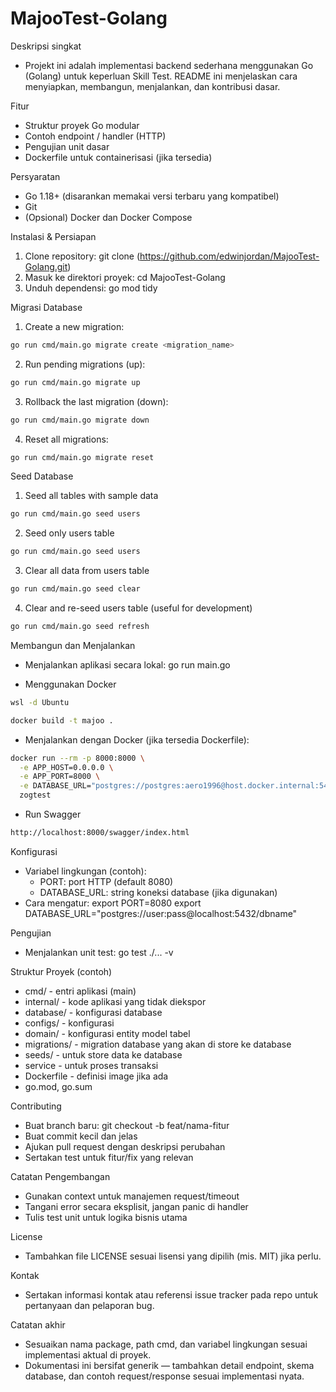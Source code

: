 # MajooTest-Golang

Deskripsi singkat
- Projekt ini adalah implementasi backend sederhana menggunakan Go (Golang) untuk keperluan Skill Test. README ini menjelaskan cara menyiapkan, membangun, menjalankan, dan kontribusi dasar.

Fitur
- Struktur proyek Go modular
- Contoh endpoint / handler (HTTP)
- Pengujian unit dasar
- Dockerfile untuk containerisasi (jika tersedia)

Persyaratan
- Go 1.18+ (disarankan memakai versi terbaru yang kompatibel)
- Git
- (Opsional) Docker dan Docker Compose

Instalasi & Persiapan
1. Clone repository:
    git clone (https://github.com/edwinjordan/MajooTest-Golang.git)
2. Masuk ke direktori proyek:
    cd MajooTest-Golang
3. Unduh dependensi:
    go mod tidy

Migrasi Database
1. Create a new migration:  
```bash
go run cmd/main.go migrate create <migration_name>
```  
2. Run pending migrations (up):
```bash
go run cmd/main.go migrate up
```
3. Rollback the last migration (down):
```bash
go run cmd/main.go migrate down
```
4. Reset all migrations:
```bash
go run cmd/main.go migrate reset
```

Seed Database
1. Seed all tables with sample data
```bash
go run cmd/main.go seed users
```
2. Seed only users table
```bash
go run cmd/main.go seed users
```
3. Clear all data from users table
```bash
go run cmd/main.go seed clear
```
4. Clear and re-seed users table (useful for development)
```bash
go run cmd/main.go seed refresh
```

Membangun dan Menjalankan
- Menjalankan aplikasi secara lokal:
  go run main.go

- Menggunakan Docker
```bash
wsl -d Ubuntu

docker build -t majoo .
```  

- Menjalankan dengan Docker (jika tersedia Dockerfile):
```bash
docker run --rm -p 8000:8000 \
  -e APP_HOST=0.0.0.0 \
  -e APP_PORT=8000 \
  -e DATABASE_URL="postgres://postgres:aero1996@host.docker.internal:5432/zogtest-golang" \
  zogtest
```

- Run Swagger
```bash
http://localhost:8000/swagger/index.html
```

Konfigurasi
- Variabel lingkungan (contoh):
  - PORT: port HTTP (default 8080)
  - DATABASE_URL: string koneksi database (jika digunakan)
- Cara mengatur:
  export PORT=8080
  export DATABASE_URL="postgres://user:pass@localhost:5432/dbname"

Pengujian
- Menjalankan unit test:
  go test ./... -v

Struktur Proyek (contoh)
- cmd/          - entri aplikasi (main)
- internal/     - kode aplikasi yang tidak diekspor
- database/     - konfigurasi database
- configs/      - konfigurasi
- domain/       - konfigurasi entity model tabel
- migrations/   - migration database yang akan di store ke database
- seeds/        - untuk store data ke database
- service       - untuk proses transaksi    
- Dockerfile    - definisi image jika ada
- go.mod, go.sum

Contributing
- Buat branch baru: git checkout -b feat/nama-fitur
- Buat commit kecil dan jelas
- Ajukan pull request dengan deskripsi perubahan
- Sertakan test untuk fitur/fix yang relevan

Catatan Pengembangan
- Gunakan context untuk manajemen request/timeout
- Tangani error secara eksplisit, jangan panic di handler
- Tulis test unit untuk logika bisnis utama

License
- Tambahkan file LICENSE sesuai lisensi yang dipilih (mis. MIT) jika perlu.

Kontak
- Sertakan informasi kontak atau referensi issue tracker pada repo untuk pertanyaan dan pelaporan bug.

Catatan akhir
- Sesuaikan nama package, path cmd, dan variabel lingkungan sesuai implementasi aktual di proyek.
- Dokumentasi ini bersifat generik — tambahkan detail endpoint, skema database, dan contoh request/response sesuai implementasi nyata.